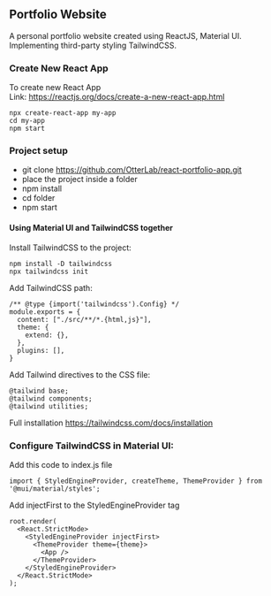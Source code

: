 ## Portfolio Website
A personal portfolio website created using ReactJS, Material UI. Implementing third-party styling TailwindCSS.

### Create New React App
To create new React App <br>
Link: https://reactjs.org/docs/create-a-new-react-app.html

```
npx create-react-app my-app
cd my-app
npm start
```

### Project setup
- git clone https://github.com/OtterLab/react-portfolio-app.git
- place the project inside a folder
- npm install
- cd folder
- npm start

#### Using Material UI and TailwindCSS together
Install TailwindCSS to the project:

```
npm install -D tailwindcss
npx tailwindcss init
```

Add TailwindCSS path:
```
/** @type {import('tailwindcss').Config} */
module.exports = {
  content: ["./src/**/*.{html,js}"],
  theme: {
    extend: {},
  },
  plugins: [],
}
```

Add Tailwind directives to the CSS file:
```
@tailwind base;
@tailwind components;
@tailwind utilities;
```

Full installation https://tailwindcss.com/docs/installation

### Configure TailwindCSS in Material UI:
Add this code to index.js file

```
import { StyledEngineProvider, createTheme, ThemeProvider } from '@mui/material/styles';
```

Add injectFirst to the StyledEngineProvider tag
```
root.render(
  <React.StrictMode>
    <StyledEngineProvider injectFirst>
      <ThemeProvider theme={theme}>
        <App />
      </ThemeProvider>
    </StyledEngineProvider>
  </React.StrictMode>
);
```
